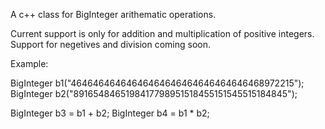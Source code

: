 A c++ class for BigInteger arithematic operations.

Current support is only for addition and multiplication of positive integers.
Support for negetives and division coming soon.

Example: 

BigInteger b1("46464646464646464646464646464646468972215");
BigInteger b2("8916548465198417798951518455151545515184845");

BigInteger b3 = b1 + b2;
BigInteger b4 = b1 * b2;